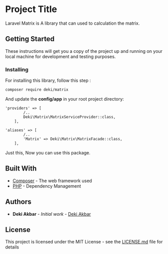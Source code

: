 # Project Title

Laravel Matrix is A library that can used to calculation the matrix.

## Getting Started

These instructions will get you a copy of the project up and running on your local machine for development and testing purposes.

### Installing

For installing this library, follow this step :

```
composer require deki/matrix
```
And update the **config/app** in your root project directory:

```
'providers' => [
		/..
        Deki\Matrix\MatrixServiceProvider::class,
    ],
	
'aliases' => [
		/..
        'Matrix' => Deki\Matrix\MatrixFacade::class,
    ],
```

Just this, Now you can use this package.

## Built With

* [Composer](https://composer.org) - The web framework used
* [PHP](http://php.net) - Dependency Management


## Authors

* **Deki Akbar** - *Initial work* - [Deki Akbar](https://github.com/dekiakbar)


## License

This project is licensed under the MIT License - see the [LICENSE.md](LICENSE.md) file for details


